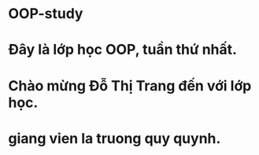 # OOP-study
# Đây là lớp học OOP, tuần thứ nhất.
# Chào mừng Đỗ Thị Trang đến với lớp học.
# giang vien la truong quy quynh.